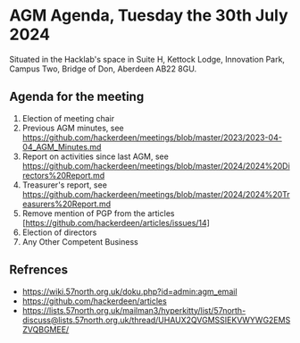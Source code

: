 # AGM Agenda, Tuesday the 30th July 2024

Situated in the Hacklab's space in Suite H, Kettock Lodge, Innovation Park, Campus Two, Bridge of Don, Aberdeen AB22 8GU.


## Agenda for the meeting

1. Election of meeting chair
2. Previous AGM minutes, see https://github.com/hackerdeen/meetings/blob/master/2023/2023-04-04_AGM_Minutes.md
3. Report on activities since last AGM, see https://github.com/hackerdeen/meetings/blob/master/2024/2024%20Directors%20Report.md
4. Treasurer's report, see https://github.com/hackerdeen/meetings/blob/master/2024/2024%20Treasurers%20Report.md
5. Remove mention of PGP from the articles [https://github.com/hackerdeen/articles/issues/14]
6. Election of directors
7. Any Other Competent Business



## Refrences
* https://wiki.57north.org.uk/doku.php?id=admin:agm_email
* https://github.com/hackerdeen/articles
* https://lists.57north.org.uk/mailman3/hyperkitty/list/57north-discuss@lists.57north.org.uk/thread/UHAUX2QVGMSSIEKVWYWG2EMSZVQBGMEE/
